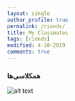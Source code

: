 ```yaml
---
layout: single
author_profile: true
permalink: /riends/
title: My Classmates
tags: [riends]
modified: 4-10-2019
comments: true
---
```


### همکلاسی‌ها


![alt text]({{amirrezavishteh.github.io}}/assets/images/friends.jpg "hobbies")


